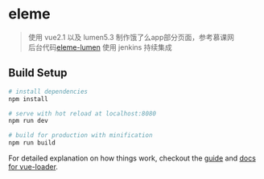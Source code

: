 # eleme

> 使用 vue2.1 以及 lumen5.3 制作饿了么app部分页面，参考慕课网  
> 后台代码[eleme-lumen](https://github.com/horan-geeker/eleme-lumen)
> 使用 jenkins 持续集成

## Build Setup

``` bash
# install dependencies
npm install

# serve with hot reload at localhost:8080
npm run dev

# build for production with minification
npm run build
```

For detailed explanation on how things work, checkout the [guide](http://vuejs-templates.github.io/webpack/) and [docs for vue-loader](http://vuejs.github.io/vue-loader).
